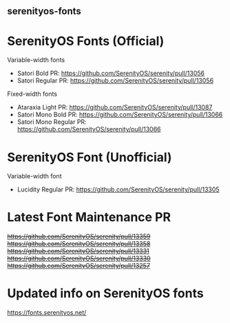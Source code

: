 ## serenityos-fonts
# SerenityOS Fonts (Official)

Variable-width fonts
  - Satori Bold    PR: https://github.com/SerenityOS/serenity/pull/13056
  - Satori Regular PR: https://github.com/SerenityOS/serenity/pull/13056

Fixed-width fonts
  - Ataraxia Light      PR: https://github.com/SerenityOS/serenity/pull/13087
  - Satori Mono Bold    PR: https://github.com/SerenityOS/serenity/pull/13066
  - Satori Mono Regular PR: https://github.com/SerenityOS/serenity/pull/13066

# SerenityOS Font (Unofficial)

Variable-width font
  - Lucidity Regular PR: https://github.com/SerenityOS/serenity/pull/13305

# Latest Font Maintenance PR
~~https://github.com/SerenityOS/serenity/pull/13359~~
~~https://github.com/SerenityOS/serenity/pull/13358~~
~~https://github.com/SerenityOS/serenity/pull/13331~~
~~https://github.com/SerenityOS/serenity/pull/13330~~
~~https://github.com/SerenityOS/serenity/pull/13257~~

# Updated info on SerenityOS fonts
https://fonts.serenityos.net/

